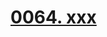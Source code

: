 # [0064. xxx](https://github.com/Tdahuyou/TNotes.react/tree/main/notes/0064.%20xxx)

<!-- region:toc -->



<!-- endregion:toc -->

